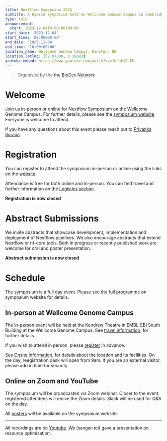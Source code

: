 ```yaml
---
title: Nextflow Symposium 2023
subtitle: A hybrid symposium held on Wellcome Genome Campus in Cambridge and online
type: talk
announcement:
  start: 2023-12-04T9:00:00+00:00
start_date: '2023-12-04'
start_time: '09:00+00:00'
end_date: '2023-12-04'
end_time: '18:00+00:00'
location_name: Wellcome Genome Campus, Hinxton, UK
location_latlng: [52.07800, 0.18683]
youtube_embed: https://www.youtube.com/watch?v=e1UcnkI8-Fk
---
```


> Organised by the [the BioDev Network](https://www.youtube.com/@biodev-network)

# Welcome

Join us in-person or online for Nextflow Symposium on the Wellcome Genome Campus. For further details, please see the [symposium website](http://bit.ly/3PK8ag7). Everyone is welcome to attend.

If you have any questions about this event please reach out to [Priyanka Surana](mailto:ps22@sanger.ac.uk).

# Registration

You can register to attend the symposium in-person or online using the links on the [website](http://bit.ly/3PK8ag7).

Attendance is free for both online and in-person. You can find travel and further information on the [Logistics section](https://sites.google.com/ebi.ac.uk/nextflow2023/logistics).

**Registration is now closed**

# Abstract Submissions

We invite abstracts that showcase development, implementation and deployment of Nextflow pipelines. We also encourage abstracts that extend Nextflow or nf-core tools. Both in progress or recently published work are welcome for oral and poster presentation.

**Abstract submission is now closed**

# Schedule

The symposium is a full day event. Please see the [full programme](https://sites.google.com/ebi.ac.uk/nextflow2023/programme) on symposium website for details.

## In-person at Wellcome Genome Campus

The in-person event will be held at the Kendrew Theatre in EMBL-EBI South Building at the Wellcome Genome Campus. See [travel information](https://sites.google.com/ebi.ac.uk/nextflow2023/logistics/travel-information), for further details.

If you wish to attend in person, please [register](https://docs.google.com/forms/d/e/1FAIpQLSd60ndombsvt4hCe85wa34tgB-nNCJPIU3PSrwpgnoKYvmnKg/viewform) in advance.

See [Onsite Information](https://sites.google.com/ebi.ac.uk/nextflow2023/logistics/onsite-information), for details about the location and its facilities. On the day, reegistration desk will open from 9am. If you are an external visitor, please add in time for security.

## Online on Zoom and YouTube

The symposium will be broadcasted via Zoom webinar. Closer to the event, registered attendees will recive the Zoom details. Slack will be used for Q&A on the day.

All [posters](https://sites.google.com/ebi.ac.uk/nextflow2023/posters) will be available on the sympsoium website.

---

All recordings are on [Youtube](https://www.youtube.com/playlist?list=PLo5QmrytFHLFLfHxHW9WiB8o5RRCmQdco).
We (sanger-tol) gave a presentation on resource optimisation:
